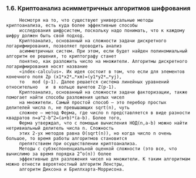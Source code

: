 ### 1.6. Криптоанализ асимметричных алгоритмов шифрования

         Несмотря на то, что существуют универсальные методы криптоанализа, есть куда более эффективные способы 
         исследования шифрсистем, поскольку надо понимать, что к каждому шифру должен быть свой подход.
         Криптоанализ, основанный на сложности задачи дискретного логарифмирования, позволяет проводить анализ 
         асимметричных систем. При этом, если будет найден полиномиальный алгоритм ее решения, то криптографу станет 
         понятно, как разложить число на множители. Алгоритмы дискретного логарифмирования носят название 
         «index-calculus». Их идея состоит в том, что если для элементов конечного поля Zp (x1*x2*…*xm)=(y1*y2*…*yj), 
         то   mod (p-1). Далее решается система линейных уравнений относительно   и  в кольце вычетов Z(p-1).
         Криптоанализ, основанный на сложности задачи факторизации, также помогает найти способы разложения целых чисел 
         на множители. Самый простой способ — это перебор простых делителей числа n, не превышающих sqrt(n), чуть 
         сложнее — метод Ферма, где число n представляется в виде разности квадратов n=a^2-b^2=(a+b)*(a-b). Более того, 
         Ферма утверждал, что с помощью вычисления НОД(n,a-b) можно найти нетривиальный делитель числа n. Сложность 
         этих 2-ух методов равна O(sqrt(n)), но когда число n очень большое, то время работы алгоритмов становится 
         препятствием при осуществлении криптоанализа.
         Методы с субэкспоненциальной оценкой сложности (это все, что вычислимо за время порядка 2^o(n)) более 
         эффективные для разложения чисел на множители. К таким алгоритмам можно отнести вероятностный алгоритм Ленстры, 
         алгоритм Диксона и Бриллхарта-Моррисона.
